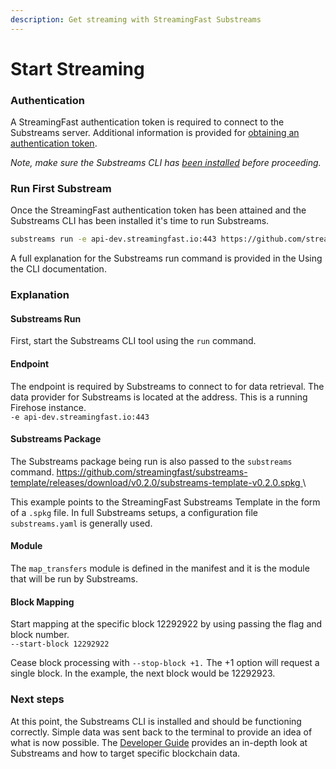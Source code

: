 ```yaml
---
description: Get streaming with StreamingFast Substreams
---
```


# Start Streaming

### Authentication

A StreamingFast authentication token is required to connect to the Substreams server. Additional information is provided for [obtaining an authentication token](your-first-stream.md#authentication).

_Note, make sure the Substreams CLI has_ [_been installed_](installing-the-cli.md) _before proceeding._

### Run First Substream

Once the StreamingFast authentication token has been attained and the Substreams CLI has been installed it's time to run Substreams.

```bash
substreams run -e api-dev.streamingfast.io:443 https://github.com/streamingfast/substreams-template/releases/download/v0.2.0/substreams-template-v0.2.0.spkg map_transfers --start-block 12292922 --stop-block +1
```

A full explanation for the Substreams run command is provided in the Using the CLI documentation.

### Explanation

#### Substreams Run

First, start the Substreams CLI tool using the `run` command.

#### Endpoint

The endpoint is required by Substreams to connect to for data retrieval. The data provider for Substreams is located at the address. This is a running Firehose instance.\
`-e api-dev.streamingfast.io:443`

#### Substreams Package

The Substreams package being run is also passed to the `substreams` command. [https://github.com/streamingfast/substreams-template/releases/download/v0.2.0/substreams-template-v0.2.0.spkg ](https://github.com/streamingfast/substreams-template/releases/download/v0.2.0/substreams-template-v0.2.0.spkg)\


This example points to the StreamingFast Substreams Template in the form of a `.spkg` file. In full Substreams setups, a configuration file `substreams.yaml` is generally used.

#### Module

The `map_transfers` module is defined in the manifest and it is the module that will be run by Substreams.

#### Block Mapping

Start mapping at the specific block 12292922 by using passing the flag and block number. \
`--start-block 12292922`

Cease block processing with `--stop-block +1.` The +1 option will request a single block. In the example, the next block would be 12292923.

### Next steps

At this point, the Substreams CLI is installed and should be functioning correctly. Simple data was sent back to the terminal to provide an idea of what is now possible. The [Developer Guide](broken-reference) provides an in-depth look at Substreams and how to target specific blockchain data.
